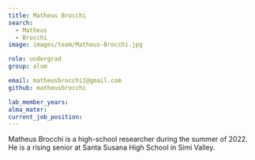 ```yaml
---
title: Matheus Brocchi
search:
  - Matheus 
  - Brocchi
image: images/team/Matheus-Brocchi.jpg

role: undergrad
group: alum

email: matheusbrocchi1@gmail.com
github: matheusbrocchi

lab_member_years:
alma_mater:
current_job_position:
---
```


Matheus Brocchi is a high-school researcher during the summer of 2022. He is a rising senior at Santa Susana High School in Simi Valley.



